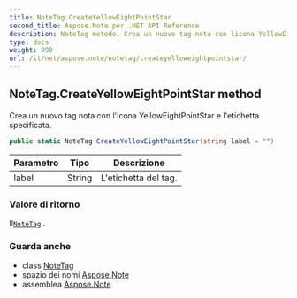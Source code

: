 ```yaml
---
title: NoteTag.CreateYellowEightPointStar
second_title: Aspose.Note per .NET API Reference
description: NoteTag metodo. Crea un nuovo tag nota con licona YellowEightPointStar e letichetta specificata.
type: docs
weight: 990
url: /it/net/aspose.note/notetag/createyelloweightpointstar/
---
```

## NoteTag.CreateYellowEightPointStar method

Crea un nuovo tag nota con l'icona YellowEightPointStar e l'etichetta specificata.

```csharp
public static NoteTag CreateYellowEightPointStar(string label = "")
```

| Parametro | Tipo | Descrizione |
| --- | --- | --- |
| label | String | L'etichetta del tag. |

### Valore di ritorno

Il[`NoteTag`](../) .

### Guarda anche

* class [NoteTag](../)
* spazio dei nomi [Aspose.Note](../../notetag/)
* assemblea [Aspose.Note](../../../)


